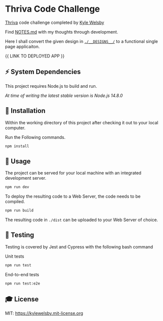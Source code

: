 # Thriva Code Challenge

[Thriva](https://thriva.co/careers) code challenge completed by [Kyle Welsby](https://github.com/kylewelsby)

Find [NOTES.md](./NOTES.md) with my thoughts through development.

Here I shall convert the given design in [`./__DESIGNS__/`](./__DESIGNS__/) to a functional single page applicaiton.

{{ LINK TO DEPLOYED APP }}

## ⚡️ System Dependencies
This project requires Node.js to build and run.

_At time of writing the latest stable version is Node.js 14.8.0_

## 🎲 Installation

Within the working directory of this project after checking it out to your local computer. 

Run the Following commands.

```bash
npm install
```

## 🎯 Usage

The project can be served for your local machine with an integrated development server.

```bash
npm run dev
```

To deploy the resulting code to a Web Server, the code needs to be compiled.

```bash
npm run build
```

The resulting code in `./dist` can be uploaded to your Web Server of choice. 

## 🤖 Testing

Testing is covered by Jest and Cypress with the following bash command

Unit tests
```bash
npm run test
```

End-to-end tests
```bash
npm run test:e2e
```

## 🎓 License

MIT: https://kylewelsby.mit-license.org